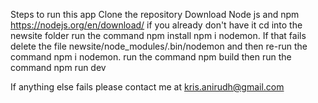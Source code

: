 Steps to run this app
Clone the repository
Download Node js and npm https://nodejs.org/en/download/ if you already don't have it
cd into the newsite folder
run the command npm install
npm i nodemon. If that fails delete the file newsite/node_modules/.bin/nodemon and then re-run the command npm i nodemon.
run the command npm build
then run the command npm run dev

If anything else fails please contact me at kris.anirudh@gmail.com
